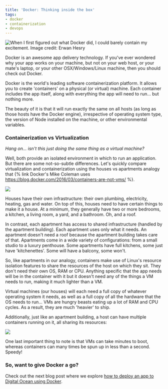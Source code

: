 ```yaml
---
title: 'Docker: Thinking inside the box'
tags:
- docker
- containerization
- devops
---
```


![When I first figured out what Docker did, I could barely *contain* my excitement. Image credit: Erwan Hesry](/images/2017/02/containers.jpg)

Docker is an awesome app delivery technology. If you've ever wondered why your app works on your machine, but not on your web host, or your mate's laptop, or your other OSX/Windows/Linux machine, then you should check out Docker.

<!-- more -->

Docker is the world's leading software containerization platform. It allows you to create 'containers' on a physical (or virtual) machine. Each container includes the app itself, along with everything the app will need to run... but nothing more.

The beauty of it is that it will run exactly the same on all hosts (as long as those hosts have the Docker engine), irrespective of operating system type, the version of Node installed on the machine, or other environmental variables.

<h3>Containerization vs Virtualization</h3>

*Hang on... isn't this just doing the same thing as a virtual machine?*

Well, both provide an isolated environment in which to run an application. But there are some not-so-subtle differences. Let's quickly compare virtualization and containerization using the houses vs apartments analogy that {% link Docker's Mike Coleman uses https://blog.docker.com/2016/03/containers-are-not-vms/ %}.

![](/images/2017/02/apartment-house.png)

Houses have their own infrastructure: their own plumbing, electricity, heating, gas and water. On top of this, houses need to have certain things to make it a house. At a minimum, they generally have two or more bedrooms, a kitchen, a living room, a yard, and a bathroom. Oh, and a roof.

In contrast, each apartment has access to shared infrastructure (handled by the apartment building). Each apartment uses only what it needs. An apartment doesn't need a roof because the apartment building takes care of that. Apartments come in a wide variety of configurations: from a small studio to a luxury penthouse. Some apartments have full kitchens, some just have 'kitchenettes'. Some will have a balcony, some won't.

So, like apartments in our analogy, containers make use of Linux's resource isolation features to share the resources of the host on which they sit. They don't need their own OS, RAM or CPU. Anything specific that the app needs will be in the container with it but it doesn't need any of the things a VM needs to run, making it much lighter than a VM.

Virtual machines (our houses) will each need a full copy of whatever operating system it needs, as well as a full copy of all the hardware that the OS needs to run... VMs are hungry beasts eating up a lot of RAM and CPU cycles. As a result, they are much 'heavier' to ship.

Additionally, just like an apartment building, a host can have multiple containers running on it, all sharing its resources:

![](/images/2017/02/multi-container.png)

One last important thing to note is that VMs can take minutes to boot, whereas containers can many times be spun up in less than a second. Speedy!

<h3>So, want to give Docker a go?</h3>

Check out the next blog post where we explore [how to deploy an app to Digital Ocean using Docker](/2017/02/22/Deploying-with-Docker/).
